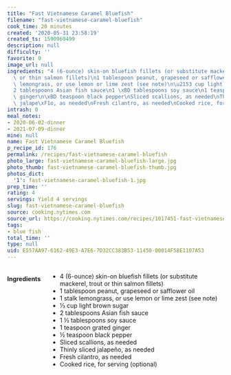 ```yaml
---
title: "Fast Vietnamese Caramel Bluefish"
filename: "fast-vietnamese-caramel-bluefish"
cook_time: 20 minutes
created: '2020-05-31 23:58:19'
created_ts: 1590969499
description: null
difficulty: ''
favorite: 0
image_url: null
ingredients: "4 (6-ounce) skin-on bluefish fillets (or substitute mackerel, trout\
  \ or thin salmon fillets)\n1 tablespoon peanut, grapeseed or safflower oil\n1 stalk\
  \ lemongrass, or use lemon or lime zest (see note)\n\u2153 cup light brown sugar\n\
  2 tablespoons Asian fish sauce\n1 \xBD tablespoons soy sauce\n1 teaspoon grated\
  \ ginger\n\xBD teaspoon black pepper\nSliced scallions, as needed\nThinly sliced\
  \ jalape\xF1o, as needed\nFresh cilantro, as needed\nCooked rice, for serving (optional)"
intrash: 0
meal_notes:
- 2020-06-02-dinner
- 2021-07-09-dinner
mine: null
name: Fast Vietnamese Caramel Bluefish
p_recipe_id: 176
permalink: /recipes/fast-vietnamese-caramel-bluefish
photo_large: fast-vietnamese-caramel-bluefish-large.jpg
photo_thumb: fast-vietnamese-caramel-bluefish-thumb.jpg
photos_dict:
  '1': fast-vietnamese-caramel-bluefish-1.jpg
prep_time: ''
rating: 4
servings: Yield 4 servings
slug: fast-vietnamese-caramel-bluefish
source: cooking.nytimes.com
source_url: https://cooking.nytimes.com/recipes/1017451-fast-vietnamese-caramel-bluefish
tags:
- blue fish
total_time: ''
type: null
uid: E557AA97-6162-49E3-A7E6-7D32CC383B53-11450-00014F58E1107A53
---
```

<div class="large-8 medium-7 columns" id="writeup">	</div><!-- #writeup -->
</div><!-- #row-one -->
<div class="row" id="row-two">	<div class="medium-4 small-5 columns" id="ingredients"><h4>Ingredients</h4><div class="box box-ingredients content"><ul>
<li>4 (6-ounce) skin-on bluefish fillets (or substitute mackerel, trout or thin salmon fillets)</li>
<li>1 tablespoon peanut, grapeseed or safflower oil</li>
<li>1 stalk lemongrass, or use lemon or lime zest (see note)</li>
<li>⅓ cup light brown sugar</li>
<li>2 tablespoons Asian fish sauce</li>
<li>1 ½ tablespoons soy sauce</li>
<li>1 teaspoon grated ginger</li>
<li>½ teaspoon black pepper</li>
<li>Sliced scallions, as needed</li>
<li>Thinly sliced jalapeño, as needed</li>
<li>Fresh cilantro, as needed</li>
<li>Cooked rice, for serving (optional)</li>
</ul>
</div>	</div>	<div class="medium-6 small-7 columns" id="directions">	</div>